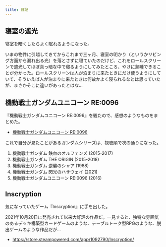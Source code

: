 ```yaml
---
title: 日記
---
```


## 寝室の遮光

寝室を暗くしたらよく眠れるようになった。

いまの物件に引越してきてからこれまで三ヶ月、寝室の明かり（というかリビング方面から漏れ出る光）を落とさずに寝ていたのだけど、これをロールスクリーンで遮光してほぼ真っ暗な中で寝るようにしてみたところ、やけに熟睡できることが分かった。ロールスクリーンは人が泊まりに来たときにだけ使うようにしていて、そういえば人が泊まりに来たときは何故かよく寝られるなとは思っていたが、まさかそこに違いがあったとはな…

## 機動戦士ガンダムユニコーン RE:0096

『機動戦士ガンダムユニコーン RE:0096』を観たので、感想のようなものをまとめた。

- [機動戦士ガンダムユニコーン RE:0096](/articles/2021-12-08-gundam-unicorn-re-0096)

これで自分が見たことがあるガンダムシリーズは、視聴順で次の通りになった。

1. 機動戦士ガンダム 鉄血のオルフェンズ (2015-2017)
1. 機動戦士ガンダム THE ORIGIN (2015-2018)
1. 機動戦士ガンダム 逆襲のシャア (1988)
1. 機動戦士ガンダム 閃光のハサウェイ (2021)
1. 機動戦士ガンダムユニコーン RE:0096 (2016)

## Inscryption

気になっていたゲーム『Inscryption』に手を出した。

2021年10月20日に発売されて以来大好評の作品だ。一見すると、独特な雰囲気のあるデッキ構築型カードゲームのような、テーブルトーク型RPGのような、脱出ゲームのような作品だが…

- <https://store.steampowered.com/app/1092790/Inscryption/>
